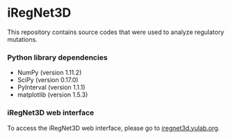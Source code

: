 # iRegNet3D

This repository contains source codes that were used to analyze regulatory mutations.



### Python library dependencies

* NumPy (version 1.11.2)
* SciPy (version 0.17.0)
* PyInterval (version 1.1.1)
* matplotlib (version 1.5.3)

### iRegNet3D web interface

To access the iRegNet3D web interface, please go to [iregnet3d.yulab.org](iregnet3d.yulab.org).
